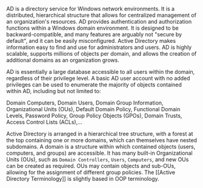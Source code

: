 AD is a directory service for Windows network environments. It is a distributed, hierarchical structure that allows for centralized management of an organization's resources.
AD provides authentication and authorization functions within a Windows domain environment. 
It is designed to be backward-compatible, and many features are arguably not "secure by default", and it can be easily misconfigured.
Active Directory makes information easy to find and use for administrators and users. AD is highly scalable, supports millions of objects per domain, and allows the creation of additional domains as an organization grows.

AD is essentially a large database accessible to all users within the domain, regardless of their privilege level. A basic AD user account with no added privileges can be used to enumerate the majority of objects contained within AD, including but not limited to:

Domain Computers, Domain Users, Domain Group Information, Organizational Units (OUs), Default Domain Policy, Functional Domain Levels,  Password Policy, Group Policy Objects (GPOs), Domain Trusts, Access Control Lists (ACLs),...

Active Directory is arranged in a hierarchical tree structure, with a forest at the top containing one or more domains, which can themselves have nested subdomains.
A domain is a structure within which contained objects (users, computers, and groups) are accessible. It has many built-in Organizational Units (OUs), such as `Domain Controllers`, `Users`, `Computers`, and new OUs can be created as required. OUs may contain objects and sub-OUs, allowing for the assignment of different group policies. The [[Active Directory Terminology]] is slightly based in OOP terminology.
